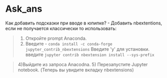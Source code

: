 # Ask_ans
Как добавить подсказки при вводе в юпипке? - Добавить nbextentions, если не получается классически то использовать:
>1) Откройте prompt Anaconda.
>2) Введите -
```conda install -c conda-forge jupyter_contrib_nbextensions```
>Введите 'y' для установки.
>введите ```jupyter contrib nbextension install --sys-prefix```

>4)Выйдите из запроса Anacodna.
>5) Перезапустите Jupyter notebook. (Теперь вы увидите вкладку nbextensions)
